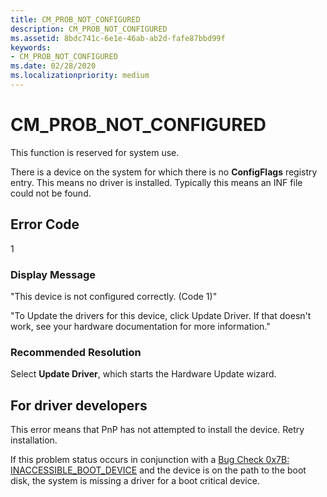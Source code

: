 ```yaml
---
title: CM_PROB_NOT_CONFIGURED
description: CM_PROB_NOT_CONFIGURED
ms.assetid: 8bdc741c-6e1e-46ab-ab2d-fafe87bbd99f
keywords:
- CM_PROB_NOT_CONFIGURED
ms.date: 02/28/2020
ms.localizationpriority: medium
---
```


# CM_PROB_NOT_CONFIGURED

This function is reserved for system use.

There is a device on the system for which there is no **ConfigFlags** registry entry. This means no driver is installed. Typically this means an INF file could not be found.

## Error Code

1

### Display Message

"This device is not configured correctly. (Code 1)"

"To Update the drivers for this device, click Update Driver. If that doesn't work, see your hardware documentation for more information."

### Recommended Resolution

Select **Update Driver**, which starts the Hardware Update wizard.

## For driver developers

This error means that PnP has not attempted to install the device. Retry installation.

If this problem status occurs in conjunction with a [Bug Check 0x7B: INACCESSIBLE_BOOT_DEVICE](../debugger/bug-check-0x7b--inaccessible-boot-device.md) and the device is on the path to the boot disk, the system is missing a driver for a boot critical device.

